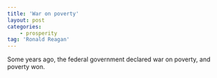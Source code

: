 ```yaml
---
title: 'War on poverty'
layout: post
categories:
    - prosperity
tag: 'Ronald Reagan'
---
```


Some years ago, the federal government declared war on poverty, and poverty won.
